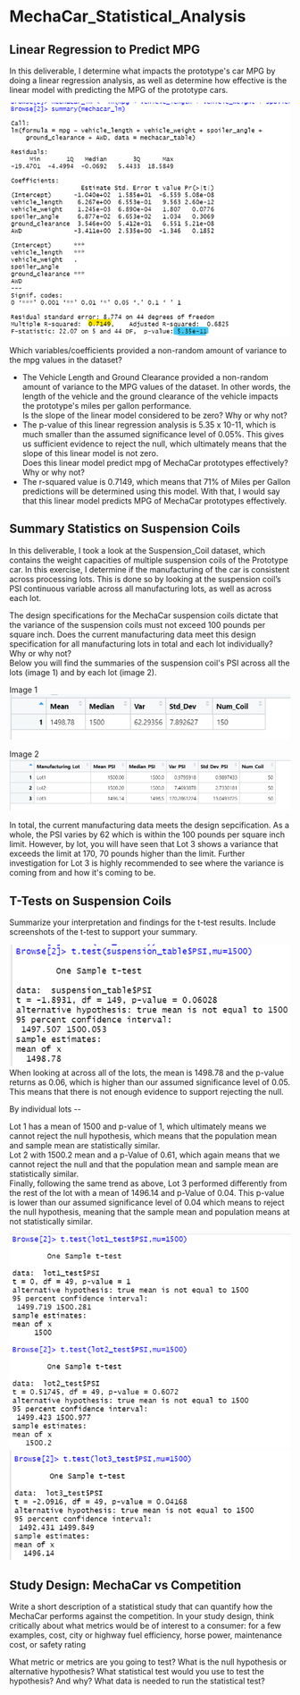 # MechaCar_Statistical_Analysis

## Linear Regression to Predict MPG
In this deliverable, I determine what impacts the prototype's car MPG by doing a linear regression analysis, as well as determine how effective is the linear model with predicting the MPG of the prototype cars.

![MechaCar Linear Regression](https://github.com/jinnabelle/MechaCar_Statistical_Analysis/blob/main/summar(mechacar_lm).png)


Which variables/coefficients provided a non-random amount of variance to the mpg values in the dataset? <br>
* The Vehicle Length and Ground Clearance provided a non-random amount of variance to the MPG values of the dataset. In other words, the length of the vehicle and the ground clearance of the vehicle impacts the prototype's miles per gallon performance. <br>
Is the slope of the linear model considered to be zero? Why or why not? <br>
* The p-value of this linear regression analysis is 5.35 x 10-11, which is much smaller than the assumed significance level of 0.05%. This gives us sufficient evidence to reject the null, which ultimately means that the slope of this linear model is not zero. <br>
Does this linear model predict mpg of MechaCar prototypes effectively? Why or why not? <br>
* The r-squared value is 0.7149, which means that 71% of Miles per Gallon predictions will be determined using this model. With that, I would say that this linear model predicts MPG of MechaCar prototypes effectively. <br>


## Summary Statistics on Suspension Coils

In this deliverable, I took a look at the Suspension_Coil dataset, which contains the weight capacities of multiple suspension coils of the Prototype car. In this exercise, I determine if the manufacturing of the car is consistent across processing lots. This is done so by looking at the suspension coil’s PSI continuous variable across all manufacturing lots, as well as across each lot. <br>

The design specifications for the MechaCar suspension coils dictate that the variance of the suspension coils must not exceed 100 pounds per square inch. Does the current manufacturing data meet this design specification for all manufacturing lots in total and each lot individually? Why or why not?<br>
Below you will find the summaries of the suspension coil's PSI across all the lots (image 1) and by each lot (image 2). 

Image 1
![Total Summary](https://github.com/jinnabelle/MechaCar_Statistical_Analysis/blob/main/total_summary.png)

Image 2
![Summary by Lot](https://github.com/jinnabelle/MechaCar_Statistical_Analysis/blob/main/lot_summary.png)

In total, the current manufacturing data meets the design sepcification. As a whole, the PSI varies by 62 which is within the 100 pounds per square inch limit. However, by lot, you will have seen that Lot 3 shows a variance that exceeds the limit at 170, 70 pounds higher than the limit. Further investigation for Lot 3 is highly recommended to see where the variance is coming from and how it's coming to be. 


## T-Tests on Suspension Coils

Summarize your interpretation and findings for the t-test results. Include screenshots of the t-test to support your summary.<br>

![T-test All](https://github.com/jinnabelle/MechaCar_Statistical_Analysis/blob/main/test_suspension_table.png)<br>
When looking at across all of the lots, the mean is 1498.78 and the p-value returns as 0.06, which is higher than our assumed significance level of 0.05. This means that there is not enough evidence to support rejecting the null. <br>

By individual lots -- <br>

Lot 1 has a mean of 1500 and p-value of 1, which ultimately means we cannot reject the null hypothesis, which means that the population mean and sample mean are statistically similar.<br>
Lot 2 with 1500.2 mean and a p-Value of 0.61, which again means that we cannot reject the null and that the population mean and sample mean are statistically similar. <br>
Finally, following the same trend as above, Lot 3 performed differently from the rest of the lot with a mean of 1496.14 and p-Value of 0.04. This p-value is lower than our assumed significance level of 0.04 which means to reject the null hypothesis, meaning that the sample mean and population means at not statistically similar.<br>

![T-Test Lot 1 and Lot 2](https://github.com/jinnabelle/MechaCar_Statistical_Analysis/blob/main/lot1%20and%20lot2.png)<br>
![T-Test Lot 3](https://github.com/jinnabelle/MechaCar_Statistical_Analysis/blob/main/lot3.png)


## Study Design: MechaCar vs Competition

Write a short description of a statistical study that can quantify how the MechaCar performs against the competition. In your study design, think critically about what metrics would be of interest to a consumer: for a few examples, cost, city or highway fuel efficiency, horse power, maintenance cost, or safety rating

What metric or metrics are you going to test?
What is the null hypothesis or alternative hypothesis?
What statistical test would you use to test the hypothesis? And why?
What data is needed to run the statistical test?
